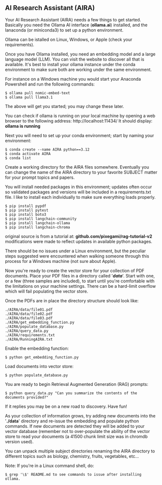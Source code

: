 ## AI Research Assistant (AIRA)

Your AI Research Assistant (AIRA) needs a few things to get started.
Basically you need the Ollama AI interface (****ollama.ai****) installed, 
and the Ianaconda (or miniconda3) to set up a python environment.

Ollama can be istalled on Linux, Windows, or Apple (check your requirements).

Once you have Ollama installed, you need an embedding model and a 
large language model (LLM). You can visit the website to discover all 
that is available. It's best to install your ollama instance under the 
conda environment to make sure both are working under the same environment.

For instance on a Windows machine you would start your Anaconda Powershell
and run the following commands:
```
$ ollama pull nomic-embed-text
$ ollama pull llama3.1
```
The above will get you started; you may change these later.

You can check if ollama is running on your local machine by opening a web 
browser to the following address: http://localhost:11434/
It should display: ****ollama is running****
 
Next you will need to set up your conda environment; start by naming your
environment:
```
$ conda create --name AIRA python==3.12
$ conda activate AIRA
$ conda list
```
Create a working directory for the AIRA files somewhere. Eventually you can 
change the name of the AIRA directory to your favorite SUBJECT matter for 
your prompt topics and papers.

You will install needed packages in this environment; updates often occur 
so validated packages and versions will be included in a requirements.txt 
file. I like to install each individually to make sure everything loads 
properly.
```
$ pip install pypdf
$ pip install pytest
$ pip install boto3
$ pip install langchain-community
$ pip install langchain-ollama
$ pip install langchain-chroma
```
original source is from a tutorial at: ****github.com/pixegami/rag-tutorial-v2****
modifications were made to reflect updates in available python packages.

There should be no issues under a Linux environment, but the peculiar steps 
suggested were encountered when walking someone through this process for a 
Windows machine (not sure about Apple).

Now you're ready to create the vector store for your collection of PDF documents.
Place your PDF files in a directory called '***data***'. Start with one, or a few (three samples are included), to 
start until you're comfortable with the limitations on your machine settings. 
There can be a hard-limit overflow which will fail populating the vector store.

Once the PDFs are in place the directory structure should look like:
```
./AIRA/data/file01.pdf
./AIRA/data/file02.pdf
./AIRA/data/file03.pdf
./AIRA/get_embedding_function.py
./AIRA/populate_database.py
./AIRA/query_data.py
./AIRA/requirements.txt
./AIRA/RunningAIRA.txt
```
Enable the embedding function:
```
$ python get_embedding_function.py
```
Load documents into vector store:
```
$ python populate_database.py
```
You are ready to begin Retrieval Augmented Generation (RAG) prompts:
```
$ python query_data.py "Can you summarize the contents of the documents provided?"
```
If it replies you may be on a new road to discovery. Have fun!

As your collection of information grows, try adding new documents into the 
'****./data****' directory and re-issue the embedding and populate python 
commands. If new documents are detected they will be added to your vector 
database (remember not to over-populate the ability of the vector store to 
read your documents (a 41500 chunk limit size was in chromdb version used).

You can unpack multiple subject directories renaming the AIRA directory to
different topics such as biology, chemistry, fruits, vegetables, etc...

Note: If you're in a Linux command shell, do:
```
$ grep '\$' README.md to see commands to issue after installing ollama.
```
